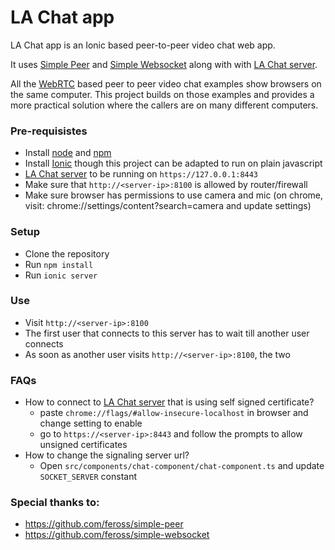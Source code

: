 # LA Chat app
LA Chat app is an Ionic based peer-to-peer video chat web app.

It uses [Simple Peer](https://github.com/feross/simple-peer) and [Simple Websocket](https://github.com/feross/simple-websocket) along with with [LA Chat server](https://github.com/laimagine/la-chat-server).

All the [WebRTC](https://en.wikipedia.org/wiki/WebRTC) based peer to peer video chat examples show browsers on the same computer. This project builds on those examples and provides a more practical solution where the callers are on many different computers.

### Pre-requisistes
- Install [node](https://nodejs.org/en/) and [npm](https://www.npmjs.com/)
- Install [Ionic](https://ionicframework.com/) though this project can be adapted to run on plain javascript
- [LA Chat server](https://github.com/laimagine/la-chat-server) to be running on `https://127.0.0.1:8443`
- Make sure that `http://<server-ip>:8100` is allowed by router/firewall
- Make sure browser has permissions to use camera and mic (on chrome, visit: chrome://settings/content?search=camera and update settings)

### Setup
- Clone the repository
- Run `npm install`
- Run `ionic server`

### Use
- Visit `http://<server-ip>:8100`
- The first user that connects to this server has to wait till another user connects
- As soon as another user visits `http://<server-ip>:8100`, the two 

### FAQs
- How to connect to [LA Chat server](https://github.com/laimagine/la-chat-server) that is using self signed certificate?
  - paste `chrome://flags/#allow-insecure-localhost` in browser and change setting to enable
  - go to `https://<server-ip>:8443` and follow the prompts to allow unsigned certificates
- How to change the signaling server url?
  - Open `src/components/chat-component/chat-component.ts` and update `SOCKET_SERVER` constant

### Special thanks to:
- https://github.com/feross/simple-peer
- https://github.com/feross/simple-websocket

